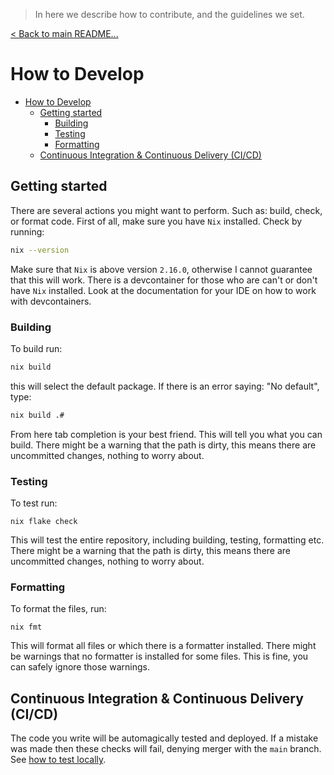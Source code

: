 > In here we describe how to contribute, and the guidelines we set.

[< Back to main README...](./README.md) 

# How to Develop

- [How to Develop](#how-to-develop)
  - [Getting started](#getting-started)
    - [Building](#building)
    - [Testing](#testing)
    - [Formatting](#formatting)
  - [Continuous Integration \& Continuous Delivery (CI/CD)](#continuous-integration--continuous-delivery-cicd)

## Getting started
There are several actions you might want to perform. Such as: build, check, or format code. First of all, make sure you have `Nix` installed. Check by running:

```sh
nix --version
```

Make sure that `Nix` is above version `2.16.0`, otherwise I cannot guarantee that this will work. There is a devcontainer for those who are can't or don't have `Nix` installed. Look at the documentation for your IDE on how to work with devcontainers. 

### Building
To build run:

```sh
nix build
```

this will select the default package. If there is an error saying: "No default", type:

```sh
nix build .#
```

From here tab completion is your best friend. This will tell you what you can build. There might be a warning that the path is dirty, this means there are uncommitted changes, nothing to worry about.

### Testing
To test run:

```SH
nix flake check
```

This will test the entire repository, including building, testing, formatting etc. There might be a warning that the path is dirty, this means there are uncommitted changes, nothing to worry about.

### Formatting
To format the files, run:

```SH
nix fmt
```

This will format all files or which there is a formatter installed. There might be warnings that no formatter is installed for some files. This is fine, you can safely ignore those warnings.

## Continuous Integration & Continuous Delivery (CI/CD)
The code you write will be automagically tested and deployed. If a mistake was made then these checks will fail, denying merger with the `main` branch. See [how to test locally](#testing).

